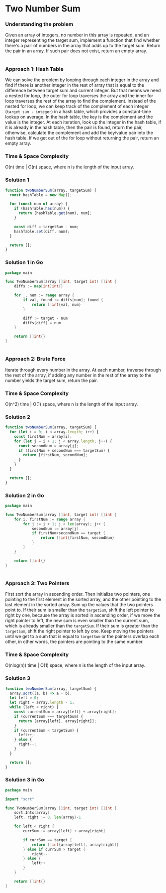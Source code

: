 # Two Number Sum

### Understanding the problem

Given an array of integers, no number in this array is repeated, and an integer representing the target sum, implement a function that find whether there's a pair of numbers in the array that adds up to the target sum. Return the pair in an array. If such pair does not exist, return an empty array.

#

### Approach 1: Hash Table

We can solve the problem by looping through each integer in the array and find if there is another integer in the rest of array that is equal to the difference between target sum and current integer. But that means we need a nested for loop, the outer for loop traverses the array and the inner for loop traverses the rest of the array to find the complement. Instead of the nested for loop, we can keep track of the complement of each integer (`target sum - integer`) in a hash table, which provides a constant-time lookup on average. In the hash table, the key is the complement and the value is the integer. At each iteration, look up the integer in the hash table, if it is already in the hash table, then the pair is found, return the pair, otherwise, calculate the complement and add the key/value pair into the hash table. If we get out of the for loop without returning the pair, return an empty array.

### Time & Space Complexity

O(n) time | O(n) space, where n is the length of the input array.

### Solution 1

```js
function twoNumberSum(array, targetSum) {
  const hashTable = new Map();

  for (const num of array) {
    if (hashTable.has(num)) {
      return [hashTable.get(num), num];
    }

    const diff = targetSum - num;
    hashTable.set(diff, num);
  }

  return [];
}
```

### Solution 1 in Go

```go
package main

func TwoNumberSum(array []int, target int) []int {
	diffs := map[int]int{}

	for _, num := range array {
		if val, found := diffs[num]; found {
			return []int{val, num}
		}

		diff := target - num
		diffs[diff] = num
	}

	return []int{}
}
```

#

### Approach 2: Brute Force

Iterate through every number in the array. At each number, traverse through the rest of the array, if adding any number in the rest of the array to the number yields the target sum, return the pair.

### Time & Space Complexity

O(n^2) time | O(1) space, where n is the length of the input array.

### Solution 2

```js
function twoNumberSum(array, targetSum) {
  for (let i = 0; i < array.length; i++) {
    const firstNum = array[i];
    for (let j = i + 1; j < array.length; j++) {
      const secondNum = array[j];
      if (firstNum + secondNum === targetSum) {
        return [firstNum, secondNum];
      }
    }
  }

  return [];
}
```

### Solution 2 in Go

```go
package main

func TwoNumberSum(array []int, target int) []int {
	for i, firstNum := range array {
		for j := i + 1; j < len(array); j++ {
			secondNum := array[j]
			if firstNum+secondNum == target {
				return []int{firstNum, secondNum}
			}
		}
	}

	return []int{}
}
```

#

### Approach 3: Two Pointers

First sort the array in ascending order. Then initialize two pointers, one pointing to the first element in the sorted array, and the other pointing to the last element in the sorted array. Sum up the values that the two pointers point to. If their sum is smaller than the `targetSum`, shift the left pointer to right by one, because the array is sorted in ascending order, if we move the right pointer to left, the new sum is even smaller than the current sum, which is already smaller than the `targetSum`. If their sum is greater than the `targetSum`, shift the right pointer to left by one. Keep moving the pointers until we get to a sum that is equal to `targetSum` or the pointers overlap each other, in other words, the pointers are pointing to the same number.

### Time & Space Complexity

O(nlog(n)) time | O(1) space, where n is the length of the input array.

### Solution 3

```js
function twoNumberSum(array, targetSum) {
  array.sort((a, b) => a - b);
  let left = 0;
  let right = array.length - 1;
  while (left < right) {
    const currentSum = array[left] + array[right];
    if (currentSum === targetSum) {
      return [array[left], array[right]];
    }
    if (currentSum < targetSum) {
      left++;
    } else {
      right--;
    }
  }

  return [];
}
```

### Solution 3 in Go

```go
package main

import "sort"

func TwoNumberSum(array []int, target int) []int {
	sort.Ints(array)
	left, right := 0, len(array)-1

	for left < right {
		currSum := array[left] + array[right]

		if currSum == target {
			return []int{array[left], array[right]}
		} else if currSum > target {
			right--
		} else {
			left++
		}
	}

	return []int{}
}
```
